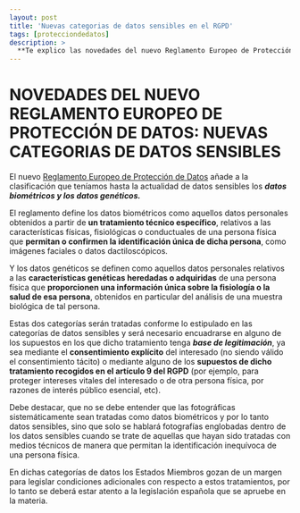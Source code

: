 ```yaml
---
layout: post
title: 'Nuevas categorias de datos sensibles en el RGPD'
tags: [protecciondedatos]
description: >
  **Te explico las novedades del nuevo Reglamento Europeo de Protección de Datos que será de aplicación el próximo 25 de mayo de 2018**
---
```


# **NOVEDADES DEL NUEVO REGLAMENTO EUROPEO DE PROTECCIÓN DE DATOS: NUEVAS CATEGORIAS DE DATOS SENSIBLES**

El nuevo [Reglamento Europeo de Protección de Datos](http://www.boe.es/doue/2016/119/L00001-00088.pdf) añade a la clasificación que teníamos hasta la actualidad de datos sensibles los _**datos biométricos y los datos genéticos.**_

El reglamento define los datos biométricos como aquellos datos personales obtenidos a partir de **un tratamiento técnico específico**, relativos a las características físicas, fisiológicas o conductuales de una persona física que **permitan o confirmen la identificación única de dicha persona**, como imágenes faciales o datos dactiloscópicos.

Y los datos genéticos se definen como aquellos datos personales relativos a las **características genéticas heredadas o adquiridas** de una persona física que **proporcionen una información única sobre la fisiología o la salud de esa persona**, obtenidos en particular del análisis de una muestra biológica de tal persona.

Estas dos categorías serán tratadas conforme lo estipulado en las categorías de datos sensibles y será necesario encuadrarse en alguno de los supuestos en los que dicho tratamiento tenga _**base de legitimación**_, ya sea mediante el **consentimiento explícito** del interesado (no siendo válido el consentimiento tácito) o mediante alguno de los **supuestos de dicho tratamiento recogidos en el artículo 9 del RGPD** (por ejemplo, para proteger intereses vitales del interesado o de otra persona física,  por razones de interés público esencial, etc).

Debe destacar, que no se debe entender que las fotográficas sistemáticamente sean tratadas como datos biométricos y por lo tanto datos sensibles, sino que solo se hablará fotografías englobadas dentro de los datos sensibles cuando se trate de aquellas que hayan sido tratadas con medios técnicos de manera que permitan la identificación inequívoca de una persona física. 

En dichas categorías de datos los Estados Miembros gozan de un margen para legislar condiciones adicionales con respecto a estos tratamientos, por lo tanto se deberá estar atento a la legislación española que se apruebe en la materia.  
